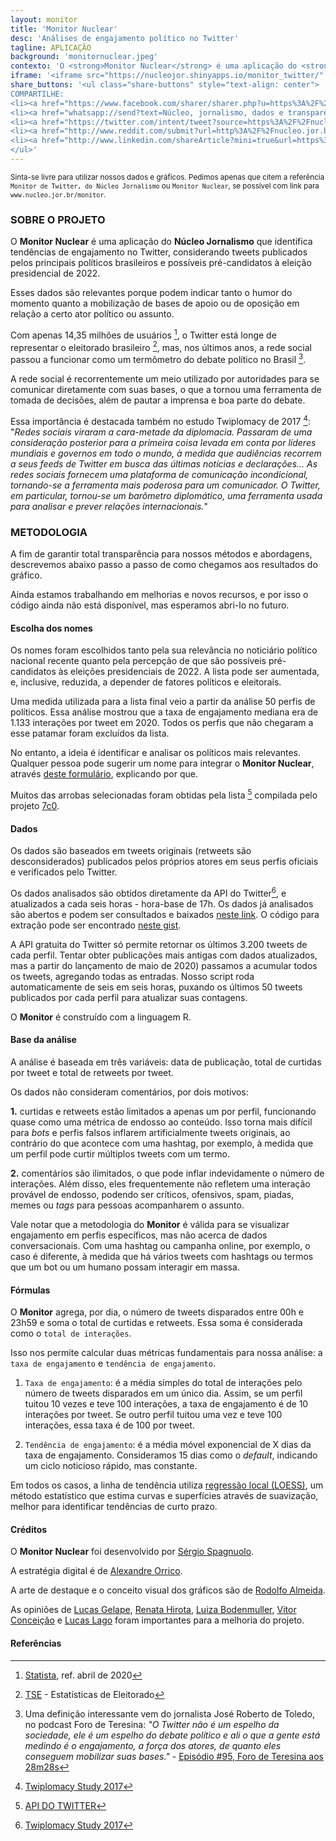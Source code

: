 ```yaml
---
layout: monitor
title: 'Monitor Nuclear'
desc: 'Análises de engajamento político no Twitter'
tagline: APLICAÇÃO
background: 'monitornuclear.jpeg'
contexto: 'O <strong>Monitor Nuclear</strong> é uma aplicação do <strong>Núcleo Jornalismo</strong> que identifica tendências de engajamento em perfis dos políticos mais relevantes no Twitter.'
iframe: '<iframe src="https://nucleojor.shinyapps.io/monitor_twitter/" width="100%" onload="loadIframe()" frameborder="no" scrolling="auto"></iframe>'
share_buttons: '<ul class="share-buttons" style="text-align: center">
COMPARTILHE:
<li><a href="https://www.facebook.com/sharer/sharer.php?u=https%3A%2F%2Fnucleo.jor.br%2Fmonitor&quote=Monitor%20Nuclear%2C%20compare%20tend%C3%AAncias%20de%20engajamento%20dos%20principais%20pol%C3%ADticos" title="Share on Facebook" target="_blank"><i class="fab fa-facebook-square fa-lg" aria-hidden="true"></i><span class="sr-only"></span></a></li>
<li><a href="whatsapp://send?text=Núcleo, jornalismo, dados e transparência - https://nucleo.jor.br/monitor" target="_blank" title="Compartilhar no Facebook"><i class="fab fa-whatsapp-square fa-lg" aria-hidden="true"></i><span class="sr-only"></span></a></li>
<li><a href="https://twitter.com/intent/tweet?source=https%3A%2F%2Fnucleo.jor.br%2Fmonitor&text=Monitor%20Nuclear%2C%20compare%20tend%C3%AAncias%20de%20engajamento%20dos%20principais%20pol%C3%ADticos:%20https%3A%2F%2Fnucleo.jor.br%2Fmonitor&via=nucleojor" target="_blank" title="Tweet"><i class="fab fa-twitter-square fa-lg" aria-hidden="true"></i><span class="sr-only">Tweet</span></a></li>
<li><a href="http://www.reddit.com/submit?url=http%3A%2F%2Fnucleo.jor.br%2Fmonitor&title=Monitor%20do%20N%C3%BAcleo%20Jornalismo" target="_blank" title="Submit to Reddit"><i class="fab fa-reddit-square fa-lg" aria-hidden="true"></i><span class="sr-only"></span></a></li>
<li><a href="http://www.linkedin.com/shareArticle?mini=true&url=https%3A%2F%2Fnucleo.jor.br%2Fmonitor&title=Monitor%20Nuclear%2C%20compare%20tend%C3%AAncias%20de%20engajamento%20dos%20principais%20pol%C3%ADticos&summary=&source=https%3A%2F%2Fnucleo.jor.br%2Fmonitor" target="_blank" title="Share on LinkedIn"><i class="fab fa-linkedin fa-lg" aria-hidden="true"></i><span class="sr-only"></span></a></li>
</ul>'
---
```


<small>Sinta-se livre para utilizar nossos dados e gráficos. Pedimos apenas que citem a referência `Monitor de Twitter, do Núcleo Jornalismo` ou `Monitor Nuclear`, se possível com link para `www.nucleo.jor.br/monitor`.</small>

### SOBRE O PROJETO

O **Monitor Nuclear** é uma aplicação do **Núcleo Jornalismo** que identifica tendências de engajamento no Twitter, considerando tweets publicados pelos principais políticos brasileiros e possíveis pré-candidatos à eleição presidencial de 2022.

Esses dados são relevantes porque podem indicar tanto o humor do momento quanto a mobilização de bases de apoio ou de oposição em relação a certo ator político ou assunto.

Com apenas 14,35 milhões de usuários [^1], o Twitter está longe de representar o eleitorado brasileiro [^2], mas, nos últimos anos, a rede social passou a funcionar como um termômetro do debate político no Brasil [^3].

A rede social é recorrentemente um meio utilizado por autoridades para se comunicar diretamente com suas bases, o que a tornou uma ferramenta de tomada de decisões, além de pautar a imprensa e boa parte do debate.

Essa importância é destacada também no estudo Twiplomacy de 2017 [^4]: "_Redes sociais viraram a cara-metade da diplomacia. Passaram de uma consideração posterior para a primeira coisa levada em conta por líderes mundiais e governos em todo o mundo, à medida que audiências recorrem a seus feeds de Twitter em busca das últimas notícias e declarações... As redes sociais fornecem uma plataforma de comunicação incondicional, tornando-se a ferramenta mais poderosa para um comunicador. O Twitter, em particular, tornou-se um barômetro diplomático, uma ferramenta usada para analisar e prever relações internacionais._"


### METODOLOGIA

A fim de garantir total transparência para nossos métodos e abordagens, descrevemos abaixo passo a passo de como chegamos aos resultados do gráfico.

Ainda estamos trabalhando em melhorias e novos recursos, e por isso o código ainda não está disponível, mas esperamos abri-lo no futuro.  

#### Escolha dos nomes

Os nomes foram escolhidos tanto pela sua relevância no noticiário político nacional recente quanto pela percepção de que são possíveis pré-candidatos às eleições presidenciais de 2022. A lista pode ser aumentada, e, inclusive, reduzida, a depender de fatores políticos e eleitorais.

Uma medida utilizada para a lista final veio a partir da análise 50 perfis de políticos. Essa análise mostrou que a taxa de engajamento mediana era de 1.133 interações por tweet em 2020. Todos os perfis que não chegaram a esse patamar foram excluídos da lista.

No entanto, a ideia é identificar e analisar os políticos mais relevantes. Qualquer pessoa pode sugerir um nome para integrar o **Monitor Nuclear**, através [deste formulário](https://docs.google.com/forms/d/e/1FAIpQLSc_Spz0v-_kUqfm1GG_XSY4OCRxGw0IP233UeFdXaOgZK3hvg/viewform), explicando por que.

Muitos das arrobas selecionadas foram obtidas pela lista [^5] compilada pelo projeto [7c0](https://projeto7c0.com.br/).


#### Dados

Os dados são baseados em tweets originais (retweets são desconsiderados) publicados pelos próprios atores em seus perfis oficiais e verificados pelo Twitter.

Os dados analisados são obtidos diretamente da API do Twitter[^4], e atualizados a cada seis horas - hora-base de 17h. Os dados já analisados são abertos e podem ser consultados e baixados [neste link](https://uc8f8f2631cacaa97002ad402994.dl.dropboxusercontent.com/cd/0/inline/A3If5uq3_Rcy577SJh3FbWtC54-_84Z3P8BvyydwCbtzNTGxMoi4QCHjAA2gc4IgVyWO0n_esVZPY5SPvJnY2j0uTL7VrRXybnvrCNzxqqthNcCiKJriz2W15NesYKHlCJw/file). O código para extração pode ser encontrado [neste gist](https://gist.github.com/voltdatalab/a342c1179284deafa5c508dad33373f5).

A API gratuita do Twitter só permite retornar os últimos 3.200 tweets de cada perfil. Tentar obter publicações mais antigas com dados atualizados, mas a partir do lançamento de maio de 2020) passamos a acumular todos os tweets, agregando todas as entradas. Nosso script roda automaticamente de seis em seis horas, puxando os últimos 50 tweets publicados por cada perfil para atualizar suas contagens.  

O **Monitor** é construído com a linguagem R.

#### Base da análise

A análise é baseada em três variáveis: data de publicação, total de curtidas por tweet e total de retweets por tweet.

Os dados não consideram comentários, por dois motivos:

**1.** curtidas e retweets estão limitados a apenas um por perfil, funcionando quase como uma métrica de endosso ao conteúdo. Isso torna mais difícil para _bots_ e perfis falsos inflarem artificialmente tweets originais, ao contrário do que acontece com uma hashtag, por exemplo, à medida que um perfil pode curtir múltiplos tweets com um termo.

**2.** comentários são ilimitados, o que pode inflar indevidamente o número de interações. Além disso, eles frequentemente não refletem uma interação provável de endosso, podendo ser críticos, ofensivos, spam, piadas, memes ou _tags_ para pessoas acompanharem o assunto.

Vale notar que a metodologia do **Monitor** é válida para se visualizar engajamento em perfis específicos, mas não acerca de dados conversacionais. Com uma hashtag ou campanha online, por exemplo, o caso é diferente, à medida que há vários tweets com hashtags ou termos que um bot ou um humano possam interagir em massa.

#### Fórmulas

O **Monitor** agrega, por dia, o número de tweets disparados entre 00h e 23h59 e soma o total de curtidas e retweets. Essa soma é considerada como o `total de interações`.  

Isso nos permite calcular duas métricas fundamentais para nossa análise: a `taxa de engajamento` e `tendência de engajamento`.  

1. `Taxa de engajamento`: é a média simples do total de interações pelo número de tweets disparados em um único dia. Assim, se um perfil tuitou 10 vezes e teve 100 interações, a taxa de engajamento é de 10 interações por tweet. Se outro perfil tuitou uma vez e teve 100 interações, essa taxa é de 100 por tweet.

2. `Tendência de engajamento`: é a média móvel exponencial de X dias da taxa de engajamento. Consideramos 15 dias como o _default_, indicando um ciclo noticioso rápido, mas constante.  

Em todos os casos, a linha de tendência utiliza [regressão local (LOESS)](http://www.leg.ufpr.br/lib/exe/fetch.php/projetos:saudavel:loess.pdf), um método estatístico que estima curvas e superfícies através de suavização, melhor para identificar tendências de curto prazo.

#### Créditos

O **Monitor Nuclear** foi desenvolvido por [Sérgio Spagnuolo](https://twitter.com/sergiospagnuolo).

A estratégia digital é de [Alexandre Orrico](https://twitter.com/alexorrico).

A arte de destaque e o conceito visual dos gráficos são de [Rodolfo Almeida](https://twitter.com/rodolfoalmd).

As opiniões de [Lucas Gelape](https://twitter.com/lgelape), [Renata Hirota](https://twitter.com/renata_mh), [Luiza Bodenmuller](https://twitter.com/lubodenmuller), [Vitor Conceição](https://twitter.com/vitor) e [Lucas Lago](https://twitter.com/lucaslago) foram importantes para a melhoria do projeto.

#### Referências

[^1]: [Statista](https://www.statista.com/statistics/242606/number-of-active-twitter-users-in-selected-countries/), ref. abril de 2020

[^2]: [TSE](http://www.tse.jus.br/eleicoes/estatisticas/estatisticas-eleitorais) - Estatísticas de Eleitorado

[^3]: Uma definição interessante vem do jornalista José Roberto de Toledo, no podcast Foro de Teresina: _"O Twitter não é um espelho da sociedade, ele é um espelho do debate político e ali o que a gente está medindo é o engajamento, a força dos atores, de quanto eles conseguem mobilizar suas bases."_ - [Episódio #95, Foro de Teresina aos 28m28s](https://piaui.folha.uol.com.br/foro-de-teresina-95-os-mitos-da-pandemia-queda-de-braco-com-mandetta-e-o-bate-cabeca-na-economia/)

[^4]: [Twiplomacy Study 2017](https://twiplomacy.com/blog/twiplomacy-study-2017/)

[^5]: [API DO TWITTER](https://developer.twitter.com/en/docs)

[^6]: [Arquivo .csv](https://github.com/projeto7c0/redes-sociais-politicos/blob/master/redes-sociais-politicos-full.csv) com redes sociais de políticos
